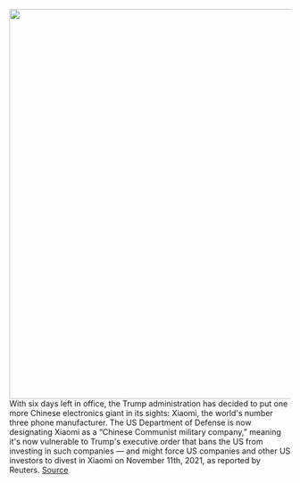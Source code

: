 <img src='https://cdn.vox-cdn.com/thumbor/yhMvocc0XIJ4fxfP5VCbEYEHUz0=/0x0:1820x1213/1200x800/filters:focal(765x462:1055x752)/cdn.vox-cdn.com/uploads/chorus_image/image/68670217/mi83.0.0.jpg' width='700px' /><br/>
With six days left in office, the Trump administration has decided to put one more Chinese electronics giant in its sights: Xiaomi, the world's number three phone manufacturer. The US Department of Defense is now designating Xiaomi as a “Chinese Communist military company,” meaning it's now vulnerable to Trump's executive order that bans the US from investing in such companies — and might force US companies and other US investors to divest in Xiaomi on November 11th, 2021, as reported by Reuters.
<a href='https://www.theverge.com/2021/1/14/22231786/trump-administration-blacklists-xiaomi-communist-chinese-military-company'> Source <a/>